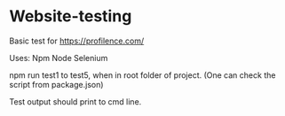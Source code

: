 # Website-testing

Basic test for https://profilence.com/

Uses:
Npm
Node
Selenium

npm run test1 to test5, when in root folder of project. (One can check the script from package.json)

Test output should print to cmd line.


